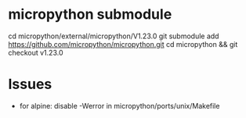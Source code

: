 # micropython submodule

cd micropython/external/micropython/V1.23.0
git submodule add https://github.com/micropython/micropython.git
cd micropython && git checkout v1.23.0


# Issues
* for alpine: disable -Werror in micropython/ports/unix/Makefile